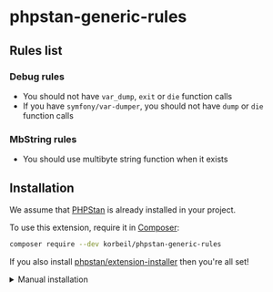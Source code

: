# phpstan-generic-rules

## Rules list

### Debug rules

- You should not have `var_dump`, `exit` or `die` function calls
- If you have `symfony/var-dumper`, you should not have `dump` or `die` function calls

### MbString rules

- You should use multibyte string function when it exists

## Installation

We assume that [PHPStan](https://github.com/phpstan/phpstan) is already installed in your project.

To use this extension, require it in [Composer](https://getcomposer.org/):

```bash
composer require --dev korbeil/phpstan-generic-rules
```

If you also install [phpstan/extension-installer](https://github.com/phpstan/extension-installer) then you're all set!

<details>
  <summary>Manual installation</summary>

If you don't want to use `phpstan/extension-installer`, include phpstan-strict-rules.neon in your project's PHPStan config:

```yml
includes:
    - vendor/korbeil/phpstan-generic-rules/extension.neon
```
</details>
